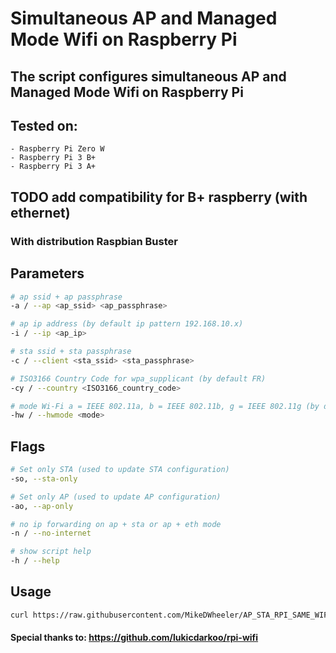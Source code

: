 # Simultaneous AP and Managed Mode Wifi on Raspberry Pi

## The script configures simultaneous AP and Managed Mode Wifi on Raspberry Pi

## Tested on:
    - Raspberry Pi Zero W
    - Raspberry Pi 3 B+
    - Raspberry Pi 3 A+

## TODO add compatibility for B+ raspberry (with ethernet)

### With distribution Raspbian Buster

## Parameters
```bash
# ap ssid + ap passphrase
-a / --ap <ap_ssid> <ap_passphrase>

# ap ip address (by default ip pattern 192.168.10.x)
-i / --ip <ap_ip>

# sta ssid + sta passphrase
-c / --client <sta_ssid> <sta_passphrase>

# ISO3166 Country Code for wpa_supplicant (by default FR)
-cy / --country <ISO3166_country_code>

# mode Wi-Fi a = IEEE 802.11a, b = IEEE 802.11b, g = IEEE 802.11g (by default g)
-hw / --hwmode <mode>

```

## Flags
```bash
# Set only STA (used to update STA configuration)
-so, --sta-only

# Set only AP (used to update AP configuration)
-ao, --ap-only

# no ip forwarding on ap + sta or ap + eth mode
-n / --no-internet

# show script help
-h / --help

```

## Usage
```bash
curl https://raw.githubusercontent.com/MikeDWheeler/AP_STA_RPI_SAME_WIFI_CHIP/master/ap_sta_config.sh | sudo bash -s -- --ap ap_name ap_password --client connection connection_password --country US

```

#### Special thanks to: https://github.com/lukicdarkoo/rpi-wifi
